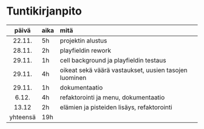 # Tuntikirjanpito

| päivä | aika | mitä |
| :----:|:-----| :-----|
| 22.11. | 5h    | projektin alustus |
| 28.11. | 2h    | playfieldin rework |
| 29.11. | 1h    | cell background ja playfieldin testaus |
| 29.11. | 4h    | oikeat sekä väärä vastaukset, uusien tasojen luominen |
| 29.11. | 1h    | dokumentaatio |
| 6.12.  | 4h    | refaktorointi ja menu, dokumentaatio |
| 13.12  | 2h    | elämien ja pisteiden lisäys, refaktorointi |
| yhteensä | 19h    |  |
